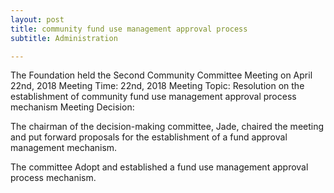 ```yaml
---
layout: post
title: community fund use management approval process 
subtitle: Administration

---
```


The Foundation held the Second Community Committee Meeting on April 22nd, 2018
Meeting Time: 22nd, 2018
Meeting Topic: Resolution on the establishment of community fund use management approval process mechanism
Meeting Decision: 

 The chairman of the decision-making committee, Jade, chaired the meeting and put forward proposals for the establishment of a fund approval management mechanism.

The  committee Adopt and established a fund use management approval process mechanism.